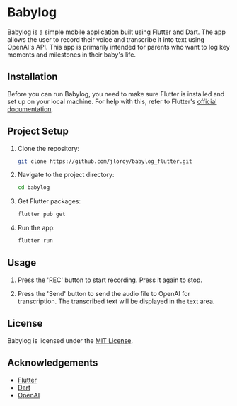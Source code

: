 # Babylog

Babylog is a simple mobile application built using Flutter and Dart. The app allows the user to record their voice and transcribe it into text using OpenAI's API. This app is primarily intended for parents who want to log key moments and milestones in their baby's life.

## Installation

Before you can run Babylog, you need to make sure Flutter is installed and set up on your local machine. For help with this, refer to Flutter's [official documentation](https://flutter.dev/docs/get-started/install).

## Project Setup

1. Clone the repository:

   ```bash
   git clone https://github.com/jloroy/babylog_flutter.git
   ```

2. Navigate to the project directory:

   ```bash
   cd babylog
   ```

3. Get Flutter packages:

   ```bash
   flutter pub get
   ```

4. Run the app:

   ```bash
   flutter run
   ```

## Usage

1. Press the 'REC' button to start recording. Press it again to stop.

2. Press the 'Send' button to send the audio file to OpenAI for transcription. The transcribed text will be displayed in the text area.

## License

Babylog is licensed under the [MIT License](LICENSE.md).

## Acknowledgements

* [Flutter](https://flutter.dev/)
* [Dart](https://dart.dev/)
* [OpenAI](https://openai.com/)